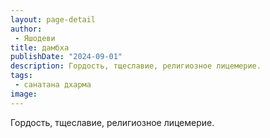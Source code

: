 ```yaml
---
layout: page-detail
author:
 - Яшодеви
title: дамбха
publishDate: "2024-09-01"
description: Гордость, тщеславие, религиозное лицемерие.
tags:
 - санатана дхарма
image: 
---
```


Гордость, тщеславие, религиозное лицемерие.

